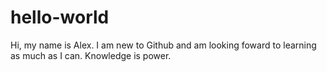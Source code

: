 # hello-world 
Hi, my name is Alex. I am new to Github and am looking foward to learning as much as I can. 
Knowledge is power. 

